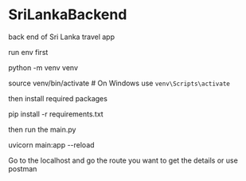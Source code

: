 # SriLankaBackend
back end of Sri Lanka travel app


run env first

python -m venv venv

source venv/bin/activate  # On Windows use `venv\Scripts\activate`

then install required packages

pip install -r requirements.txt

then run the main.py

uvicorn main:app --reload

Go to the localhost and go the route you want to get the details or use postman

